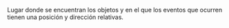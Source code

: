 Lugar donde se encuentran los objetos y en el que los eventos que ocurren tienen una posición y dirección relativas.